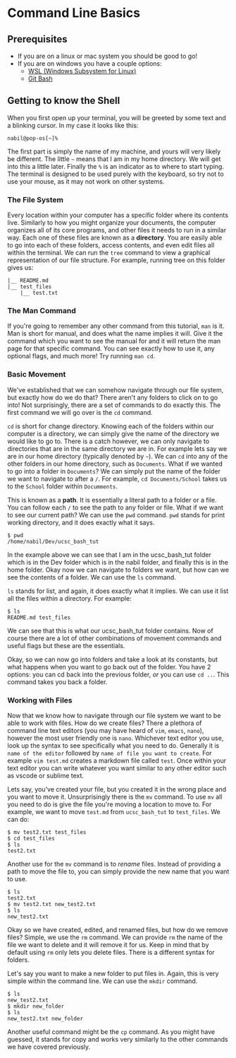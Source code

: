 # Command Line Basics

## Prerequisites

* If you are on a linux or mac system you should be good to go!
* If you are on windows you have a couple options:
	- [WSL (Windows Subsystem for Linux)](https://docs.microsoft.com/en-us/windows/wsl/install-win10)
	- [Git Bash](https://appuals.com/what-is-git-bash/)

## Getting to know the Shell

When you first open up your terminal, you will be greeted by some text and a blinking cursor. In my case it looks like this:

	nabil@pop-os[~]%

The first part is simply the name of my machine, and yours will very likely be different. The little `~` means that I am in my home directory. We will get into this a little later. Finally the `%` is an indicator as to where to start typing. The terminal is designed to be used purely with the keyboard, so try not to use your mouse, as it may not work on other systems. 

### The File System

Every location within your computer has a specific folder where its contents live. Similarly to how you might organize your documents, the computer organizes all of its core programs, and other files it needs to run in a similar way. Each one of these files are known as a **directory**. You are easily able to go into each of these folders, access contents, and even edit files all within the terminal. We can run the `tree` command to view a graphical representation of our file structure. For example, running tree on this folder gives us:

	|__ README.md
	|__ test_files
	    |__ test.txt

### The **Man** Command

If you're going to remember any other command from this tutorial, `man` is it. Man is short for manual, and does what the name implies it will. Give it the command which you want to see the manual for and it will return the man page for that specific command. You can see exactly how to use it, any optional flags, and much more! Try running `man cd`.

### Basic Movement

We've established that we can somehow navigate through our file system, but exactly how do we do that? There aren't any folders to click on to go into! Not surprisingly, there are a set of commands to do exactly this. The first command we will go over is the `cd` command.

`cd` is short for change directory. Knowing each of the folders within our computer is a directory, we can simply give the name of the directory we would like to go to. There is a catch however, we can only navigate to directories that are in the same directory we are in. For example lets say we are in our home directory (typically denoted by `~`). We can `cd` into any of the other folders in our home directory, such as `Documents`. What if we wanted to go into a folder in `Documents`? We can simply put the name of the folder we want to navigate to after a `/`. For example, `cd Documents/School` takes us to the `School` folder within `Documments`. 

This is known as a **path**. It is essentially a literal path to a folder or a file. You can follow each `/` to see the path to any folder or file. What if we want to see our current path? We can use the `pwd` command. `pwd` stands for print working directory, and it does exactly what it says.

	$ pwd
	/home/nabil/Dev/ucsc_bash_tut

In the example above we can see that I am in the ucsc\_bash\_tut folder which is in the Dev folder which is in the nabil folder, and finally this is in the home folder. Okay now we can navigate to folders we want, but how can we see the contents of a folder. We can use the `ls` command. 

`ls` stands for list, and again, it does exactly what it implies. We can use it list all the files within a directory. For example:

	$ ls
	README.md test_files

We can see that this is what our ucsc\_bash\_tut folder contains. Now of course there are a lot of other combinations of movement commands and useful flags but these are the essentials.

Okay, so we can now go into folders and take a look at its constants, but what happens when you want to go back out of the folder. You have 2 options: you can cd back into the previous folder, *or* you can use `cd ..`. This command takes you back a folder. 

### Working with Files

Now that we know how to navigate through our file system we want to be able to work with files. How do we create files? There a plethora of command line text editors (you may have heard of `vim`, `emacs`, `nano`), however the most user friendly one is `nano`. Whichever text editor you use, look up the syntax to see specifically what you need to do. Generally it is `name of the editor` followed by `name of file you want to create`. For example `vim test.md` creates a markdown file called `test`. Once within your text editor you can write whatever you want similar to any other editor such as vscode or sublime text. 

Lets say, you've created your file, but you created it in the wrong place and you want to move it. Unsurprisingly there is the `mv` command. To use `mv` all you need to do is give the file you're moving a location to move to. For example, we want to move `test.md` from `ucsc_bash_tut` to `test_files`. We can do:
	
	$ mv test2.txt test_files
	$ cd test_files
	$ ls
	test2.txt

Another use for the `mv` command is to *rename* files. Instead of providing a path to move the file to, you can simply provide the new name that you want to use. 
	
	$ ls
	test2.txt
	$ mv test2.txt new_test2.txt
	$ ls
	new_test2.txt

Okay so we have created, edited, and renamed files, but how do we remove files? Simple, we use the `rm` command. We can provide `rm` the name of the file we want to delete and it will remove it for us. Keep in mind that by default using `rm` only lets you delete files. There is a different syntax for folders.

Let's say you want to make a new folder to put files in. Again, this is very simple within the command line. We can use the `mkdir` command. 
	
	$ ls
	new_test2.txt
	$ mkdir new_folder
	$ ls
	new_test2.txt new_folder

Another useful command might be the `cp` command. As you might have guessed, it stands for copy and works very similarly to the other commands we have covered previously. 




